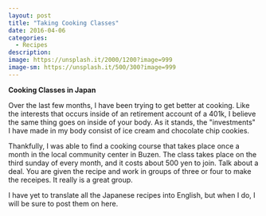 ```yaml
---
layout: post
title: "Taking Cooking Classes"
date: 2016-04-06
categories:
  - Recipes
description: 
image: https://unsplash.it/2000/1200?image=999
image-sm: https://unsplash.it/500/300?image=999
---
```


<strong> Cooking Classes in Japan </strong>

Over the last few months, I have been trying to get better at cooking. Like the interests that occurs inside of an retirement account of a 401k, I believe the same thing goes on inside of your body. As it stands, the "investments" I have made in my body consist of ice cream and chocolate chip cookies. 

Thankfully, I was able to find a cooking course that takes place once a month in the local community center in Buzen. The class takes place on the third sunday of every month, and it costs about 500 yen to join. Talk about a deal. You are given the recipe and work in groups of three or four to make the receipes. It really is a great group. 

I have yet to translate all the Japanese recipes into English, but when I do, I will be sure to post them on here.